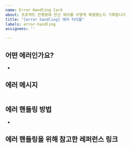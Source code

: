 ```yaml
---
name: Error Handling Card
about: 프로젝트 진행중에 만난 에러를 어떻게 해결했는지 기록합니다
title: "[error handling] 에러 타이틀"
labels: error-handling
assignees: ''

---
```


## 어떤 에러인가요?
- 
## 에러 메시지
```
```
## 에러 핸들링 방법
- 
## 에러 핸들링을 위해 참고한 레퍼런스 링크
